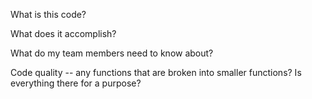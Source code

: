 What is this code? 


What does it accomplish?


What do my team members need to know about?


Code quality -- any functions that are broken into smaller functions? Is everything there for a purpose? 
